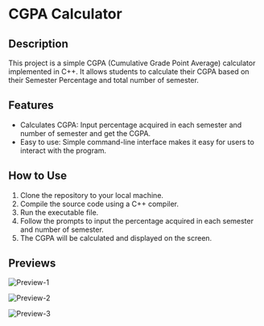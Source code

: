 # CGPA Calculator

## Description
This project is a simple CGPA (Cumulative Grade Point Average) calculator implemented in C++. It allows students to calculate their CGPA based on their Semester Percentage and total number of semester.

## Features
- Calculates CGPA: Input percentage acquired in each semester and number of semester and get the CGPA.
- Easy to use: Simple command-line interface makes it easy for users to interact with the program.

## How to Use
1. Clone the repository to your local machine.
2. Compile the source code using a C++ compiler.
3. Run the executable file.
4. Follow the prompts to input the percentage acquired in each semester and number of semester.
5. The CGPA will be calculated and displayed on the screen.

## Previews

![Preview-1](https://github.com/Cx-rrupt/CGPA-Calculator/assets/151696980/0b2b41db-56c8-429b-81d9-75852ec01f84)

![Preview-2](https://github.com/Cx-rrupt/CGPA-Calculator/assets/151696980/1c0adbf6-6b9f-4707-9112-462458f19e61)

![Preview-3](https://github.com/Cx-rrupt/CGPA-Calculator/assets/151696980/f510f504-177b-4d62-a81d-b39e4893a676)



